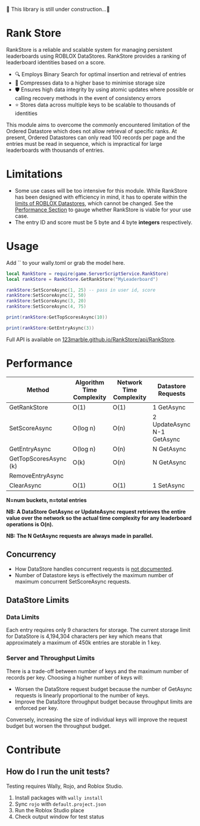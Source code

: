 🚧 This library is still under construction...🚧
# Rank Store
RankStore is a reliable and scalable system for managing persistent leaderboards using ROBLOX DataStores. RankStore provides a ranking of leaderboard identities based on a score. 

- 🔍 Employs Binary Search for optimal insertion and retrieval of entries
- 🚀 Compresses data to a higher base to minimise storage size
- 🛡️ Ensures high data integrity by using atomic updates where possible or calling recovery methods in the event of consistency errors
- ⭐ Stores data across multiple keys to be scalable to thousands of identities

This module aims to overcome the commonly encountered limitation of the Ordered Datastore which does not allow retrieval of specific ranks. At present, Ordered Datastores can only read 100 records per page and the entries must be read in sequence, which is impractical for large leaderboards with thousands of entries.

# Limitations
- Some use cases will be too intensive for this module. While RankStore has been designed with efficiency in mind, it has to operate within the [limits of ROBLOX Datastores](https://create.roblox.com/docs/cloud-services/data-stores#server-limits), which cannot be changed. See the [Performance Section](#performance) to gauge whether RankStore is viable for your use case.
- The entry ID and score must be 5 byte and 4 byte **integers** respectively.

# Usage
Add `` to your wally.toml or grab the model here.

```lua
local RankStore = require(game.ServerScriptService.RankStore)
local rankStore = RankStore.GetRankStore("MyLeaderboard")

rankStore:SetScoreAsync(1, 25) -- pass in user id, score
rankStore:SetScoreAsync(2, 50)
rankStore:SetScoreAsync(3, 20)
rankStore:SetScoreAsync(4, 75)

print(rankStore:GetTopScoresAsync(10))

print(rankStore:GetEntryAsync(3))
```
Full API is available on [123marble.github.io/RankStore/api/RankStore](https://123marble.github.io/RankStore/api/RankStore).

# Performance

| Method                | Algorithm Time Complexity | Network Time Complexity | Datastore Requests       |
|-----------------------|---------------------------|-------------------------|--------------------------|
| GetRankStore          | O(1)                      | O(1)                    | 1 GetAsync               |
| SetScoreAsync         | O(log n)                  | O(n)                    | 2 UpdateAsync<br> N-1 GetAsync |
| GetEntryAsync         | O(log n)                  | O(n)                    | N GetAsync               |
| GetTopScoresAsync (k) | O(k)                      | O(n)                    | N GetAsync               |
| RemoveEntryAsync            |                     |                 |            |
| ClearAsync            | O(1)                      | O(1)                    | 1 SetAsync               |

**N=num buckets, n=total entries**

**NB: A DataStore GetAsync or UpdateAsync request retrieves the entire value over the network so the actual time complexity for any leaderboard operations is O(n).**

**NB: The N GetAsync requests are always made in parallel.**

## Concurrency
- How DataStore handles concurrent requests is [not documented]().
- Number of Datastore keys is effectively the maximum number of maximum concurrent SetScoreAsync requests.

## DataStore Limits

### Data Limits
Each entry requires only 9 characters for storage. The current storage limit for DataStore is 4,194,304 characters per key which means that approximately a maximum of 450k entries are storable in 1 key.

### Server and Throughput Limits
There is a trade-off between number of keys and the maximum number of records per key. Choosing a higher number of keys will:
- Worsen the DataStore request budget because the number of GetAsync requests is linearly proportional to the number of keys.
- Improve the DataStore throughput budget because throughput limits are enforced per key.

Conversely, increasing the size of individual keys will improve the request budget but worsen the throughput budget.

# Contribute
## How do I run the unit tests?
Testing requires Wally, Rojo, and Roblox Studio.
1. Install packages with `wally install`
1. Sync `rojo` with `default.project.json`
3. Run the Roblox Studio place
4. Check output window for test status
